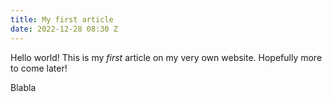 ```yaml
---
title: My first article
date: 2022-12-28 08:30 Z
---
```


Hello world! This is my *first* article on my very own website.
Hopefully more to come later!

Blabla
